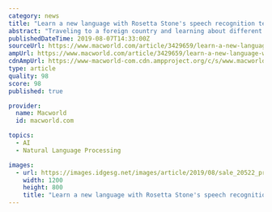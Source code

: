 ```yaml
---
category: news
title: "Learn a new language with Rosetta Stone's speech recognition technology for $199"
abstract: "Traveling to a foreign country and learning about different cultures can be exciting, but many are afraid of stepping into the unknown, and for good reason. If you don’t have a solid grasp of the local language, you might have trouble ordering food ..."
publishedDateTime: 2019-08-07T14:33:00Z
sourceUrl: https://www.macworld.com/article/3429659/learn-a-new-language-with-rosetta-stones-speech-recognition-technology-for-199.html
ampUrl: https://www.macworld.com/article/3429659/learn-a-new-language-with-rosetta-stones-speech-recognition-technology-for-199.amp.html
cdnAmpUrl: https://www-macworld-com.cdn.ampproject.org/c/s/www.macworld.com/article/3429659/learn-a-new-language-with-rosetta-stones-speech-recognition-technology-for-199.amp.html
type: article
quality: 98
score: 98
published: true

provider:
  name: Macworld
  id: macworld.com

topics:
  - AI
  - Natural Language Processing

images:
  - url: https://images.idgesg.net/images/article/2019/08/sale_20522_primary_image-100807046-large.3x2.jpg
    width: 1200
    height: 800
    title: "Learn a new language with Rosetta Stone's speech recognition technology for $199"
---
```

